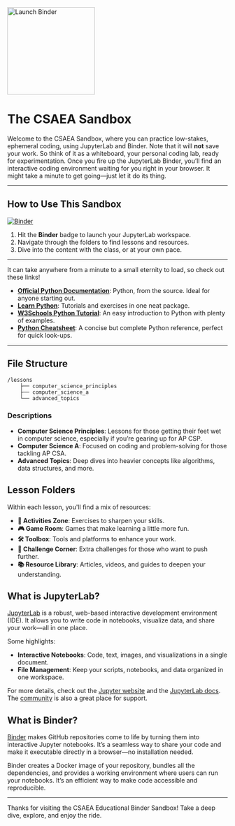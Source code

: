 <a href="https://mybinder.org/v2/gh/csaea/my-first-binder/HEAD" target="_blank">
    <img src="https://mybinder.org/badge_logo.svg" alt="Launch Binder" style="width: 200px; height: auto;">
</a>

# The CSAEA Sandbox

Welcome to the CSAEA Sandbox, where you can practice low-stakes, ephemeral coding, using JupyterLab and Binder. Note that it will **not** save your work. So think of it as a whiteboard, your personal coding lab, ready for experimentation. Once you fire up the JupyterLab Binder, you’ll find an interactive coding environment waiting for you right in your browser. It might take a minute to get going—just let it do its thing.

---

## How to Use This Sandbox

[![Binder](https://mybinder.org/badge_logo.svg)](https://mybinder.org/v2/gh/csaea/my-first-binder/HEAD)

1. Hit the **Binder** badge to launch your JupyterLab workspace.
2. Navigate through the folders to find lessons and resources.
3. Dive into the content with the class, or at your own pace.

---

It can take anywhere from a minute to a small eternity to load, so check out these links!

- **[Official Python Documentation](https://docs.python.org/3/tutorial/index.html)**: Python, from the source. Ideal for anyone starting out.
- **[Learn Python](https://www.learnpython.org/)**: Tutorials and exercises in one neat package.
- **[W3Schools Python Tutorial](https://www.w3schools.com/python/)**: An easy introduction to Python with plenty of examples.
- **[Python Cheatsheet](https://www.pythoncheatsheet.org/)**: A concise but complete Python reference, perfect for quick look-ups.

---

## File Structure

```
/lessons
    ├── computer_science_principles
    ├── computer_science_a
    └── advanced_topics
```

### Descriptions

- **Computer Science Principles**: Lessons for those getting their feet wet in computer science, especially if you’re gearing up for AP CSP.
- **Computer Science A**: Focused on coding and problem-solving for those tackling AP CSA.
- **Advanced Topics**: Deep dives into heavier concepts like algorithms, data structures, and more.

## Lesson Folders

Within each lesson, you'll find a mix of resources:

- **🎯 Activities Zone**: Exercises to sharpen your skills.
- **🎮 Game Room**: Games that make learning a little more fun.
- **🛠️ Toolbox**: Tools and platforms to enhance your work.
- **📝 Challenge Corner**: Extra challenges for those who want to push further.
- **📚 Resource Library**: Articles, videos, and guides to deepen your understanding.

## What is JupyterLab?

[JupyterLab](https://jupyter.org/) is a robust, web-based interactive development environment (IDE). It allows you to write code in notebooks, visualize data, and share your work—all in one place.

Some highlights:

- **Interactive Notebooks**: Code, text, images, and visualizations in a single document.
- **File Management**: Keep your scripts, notebooks, and data organized in one workspace.

For more details, check out the [Jupyter website](https://jupyter.org/) and the [JupyterLab docs](https://jupyterlab.readthedocs.io/en/stable/). The [community](https://jupyter.org/community) is also a great place for support.

## What is Binder?

[Binder](https://mybinder.org/) makes GitHub repositories come to life by turning them into interactive Jupyter notebooks. It’s a seamless way to share your code and make it executable directly in a browser—no installation needed.

Binder creates a Docker image of your repository, bundles all the dependencies, and provides a working environment where users can run your notebooks. It’s an efficient way to make code accessible and reproducible.

---

Thanks for visiting the CSAEA Educational Binder Sandbox! Take a deep dive, explore, and enjoy the ride.
